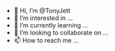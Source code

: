 - 👋 Hi, I’m @TonyJett
- 👀 I’m interested in ...
- 🌱 I’m currently learning ...
- 💞️ I’m looking to collaborate on ...
- 📫 How to reach me ...

<!---
TonyJett/TonyJett is a ✨ special ✨ repository because its `README.md` (this file) appears on your GitHub profile.
You can click the Preview link to take a look at your changes.
--->
